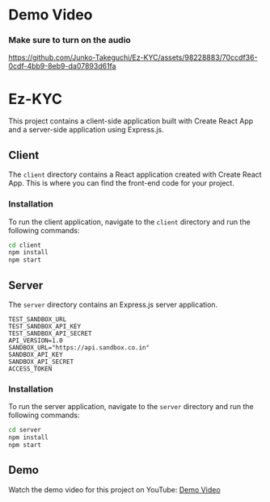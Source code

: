# Demo Video

### Make sure to turn on the audio 

https://github.com/Junko-Takeguchi/Ez-KYC/assets/98228883/70ccdf36-0cdf-4bb9-8eb9-da07893d61fa


# Ez-KYC

This project contains a client-side application built with Create React App and a server-side application using Express.js.

## Client

The `client` directory contains a React application created with Create React App. This is where you can find the front-end code for your project.

### Installation

To run the client application, navigate to the `client` directory and run the following commands:

```bash
cd client
npm install
npm start
```

## Server

The `server` directory contains an Express.js server application.

```plaintext
TEST_SANDBOX_URL
TEST_SANDBOX_API_KEY
TEST_SANDBOX_API_SECRET
API_VERSION=1.0
SANDBOX_URL="https://api.sandbox.co.in"
SANDBOX_API_KEY
SANDBOX_API_SECRET
ACCESS_TOKEN
```
### Installation

To run the server application, navigate to the `server` directory and run the following commands:

```bash
cd server
npm install
npm start
```
## Demo

Watch the demo video for this project on YouTube: [Demo Video](https://www.youtube.com/watch?v=XGyAsfO2bdo&t=8s)
